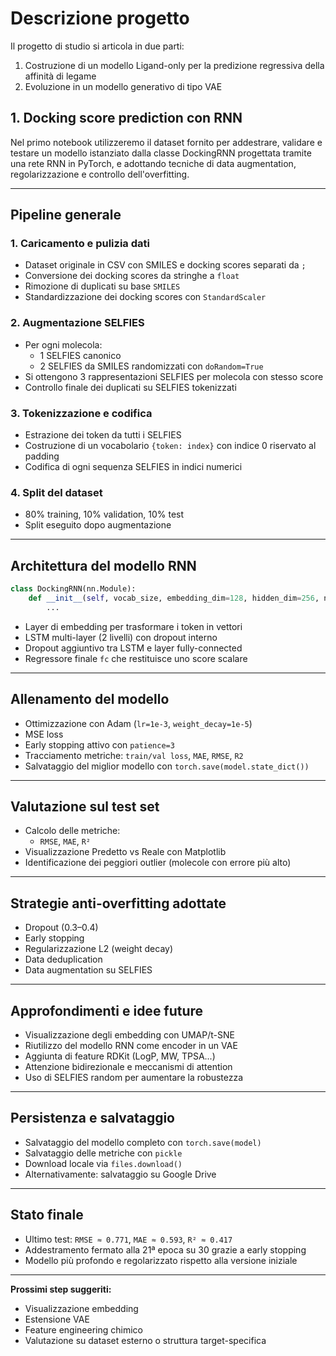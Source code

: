 # Descrizione progetto 
Il progetto di studio si articola in due parti:
1. Costruzione di un modello Ligand-only per la predizione regressiva della affinità di legame
2. Evoluzione in un modello generativo di tipo VAE 

## 1. Docking score prediction con RNN
Nel primo notebook utilizzeremo il dataset fornito per addestrare, validare e testare  un modello istanziato dalla classe DockingRNN progettata tramite una rete RNN in PyTorch, e adottando tecniche di data augmentation, regolarizzazione e controllo dell'overfitting.

---

## Pipeline generale

### 1. **Caricamento e pulizia dati**
- Dataset originale in CSV con SMILES e docking scores separati da `;`
- Conversione dei docking scores da stringhe a `float`
- Rimozione di duplicati su base `SMILES`
- Standardizzazione dei docking scores con `StandardScaler`

### 2. **Augmentazione SELFIES**
- Per ogni molecola:
  - 1 SELFIES canonico
  - 2 SELFIES da SMILES randomizzati con `doRandom=True`
- Si ottengono 3 rappresentazioni SELFIES per molecola con stesso score
- Controllo finale dei duplicati su SELFIES tokenizzati

### 3. **Tokenizzazione e codifica**
- Estrazione dei token da tutti i SELFIES
- Costruzione di un vocabolario `{token: index}` con indice 0 riservato al padding
- Codifica di ogni sequenza SELFIES in indici numerici

### 4. **Split del dataset**
- 80% training, 10% validation, 10% test
- Split eseguito dopo augmentazione

---

## Architettura del modello RNN

```python
class DockingRNN(nn.Module):
    def __init__(self, vocab_size, embedding_dim=128, hidden_dim=256, num_layers=2, dropout=0.3):
        ...
```

- Layer di embedding per trasformare i token in vettori
- LSTM multi-layer (2 livelli) con dropout interno
- Dropout aggiuntivo tra LSTM e layer fully-connected
- Regressore finale `fc` che restituisce uno score scalare

---

## Allenamento del modello

- Ottimizzazione con Adam (`lr=1e-3`, `weight_decay=1e-5`)
- MSE loss
- Early stopping attivo con `patience=3`
- Tracciamento metriche: `train/val loss`, `MAE`, `RMSE`, `R2`
- Salvataggio del miglior modello con `torch.save(model.state_dict())`

---

## Valutazione sul test set

- Calcolo delle metriche:
  - `RMSE`, `MAE`, `R²`
- Visualizzazione Predetto vs Reale con Matplotlib
- Identificazione dei peggiori outlier (molecole con errore più alto)

---

## Strategie anti-overfitting adottate

- Dropout (0.3–0.4)
- Early stopping
- Regularizzazione L2 (weight decay)
- Data deduplication
- Data augmentation su SELFIES

---

## Approfondimenti e idee future

- Visualizzazione degli embedding con UMAP/t-SNE
- Riutilizzo del modello RNN come encoder in un VAE
- Aggiunta di feature RDKit (LogP, MW, TPSA...)
- Attenzione bidirezionale e meccanismi di attention
- Uso di SELFIES random per aumentare la robustezza

---

## Persistenza e salvataggio

- Salvataggio del modello completo con `torch.save(model)`
- Salvataggio delle metriche con `pickle`
- Download locale via `files.download()`
- Alternativamente: salvataggio su Google Drive

---

## Stato finale

- Ultimo test: `RMSE ≈ 0.771`, `MAE ≈ 0.593`, `R² ≈ 0.417`
- Addestramento fermato alla 21ª epoca su 30 grazie a early stopping
- Modello più profondo e regolarizzato rispetto alla versione iniziale

---

**Prossimi step suggeriti:**
- Visualizzazione embedding
- Estensione VAE
- Feature engineering chimico
- Valutazione su dataset esterno o struttura target-specifica


